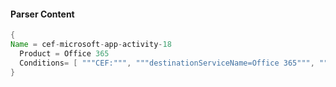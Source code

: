 #### Parser Content
```Java
{
Name = cef-microsoft-app-activity-18
  Product = Office 365
  Conditions= [ """CEF:""", """destinationServiceName=Office 365""", """"FolderCreated""" ]
}
```